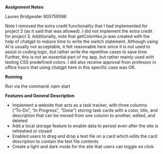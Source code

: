 **Assignment Notes**

Lauren Bridgwater
905759596
 
Note I removed the extra credit functionality that I had implemented for project 2 (as it said that was allowed). 
I did not implement the extra credit for project 3. Additionally, note that getColorHex.js was created with 
the help of chatgpt to reduce time to write the switch statement. Although using AI is usually not acceptable, 
it felt reasonable here since it is not used to assist in coding logic, but rather write the repetitive cases to 
save time. Further, this is not an essential part of my app, but rather mainly used with testing CSS predefined 
colors. I did also receive approval from professor in office hours that using chatgpt here in this specific case 
was OK.

**Running**

Run via the command: npm start

**Features and General Description**

* Implement a website that acts as a task tracker, with three columns (“To-Do”, “In Progress”, “Done”) storing task cards with a color, title, and description that can be moved from one column to another, edited, and deleted
* Add a local storage feature to enable data to persist even after the site is refreshed or closed
* Enabled users to drag and drop a text file on a card which edits the card description to contain the text file contents
* Create a light and dark mode for the site that users can toggle on click
